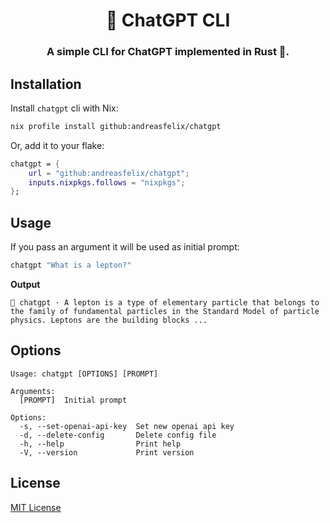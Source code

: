 <div align="center">

# 🤖 ChatGPT CLI

### A simple CLI for ChatGPT implemented in Rust 🦀.

</div>

## Installation

Install `chatgpt` cli with Nix:

```sh
nix profile install github:andreasfelix/chatgpt
```

Or, add it to your flake:

```nix
chatgpt = {
    url = "github:andreasfelix/chatgpt";
    inputs.nixpkgs.follows = "nixpkgs";
};
```

## Usage

If you pass an argument it will be used as initial prompt:

```sh
chatgpt "What is a lepton?"
```

**Output**

```
🤖 chatgpt · A lepton is a type of elementary particle that belongs to the family of fundamental particles in the Standard Model of particle physics. Leptons are the building blocks ...
```

## Options

```
Usage: chatgpt [OPTIONS] [PROMPT]

Arguments:
  [PROMPT]  Initial prompt

Options:
  -s, --set-openai-api-key  Set new openai api key
  -d, --delete-config       Delete config file
  -h, --help                Print help
  -V, --version             Print version
```

## License

[MIT License](https://github.com/andreasfelix/chatgpt/blob/main/LICENSE)
